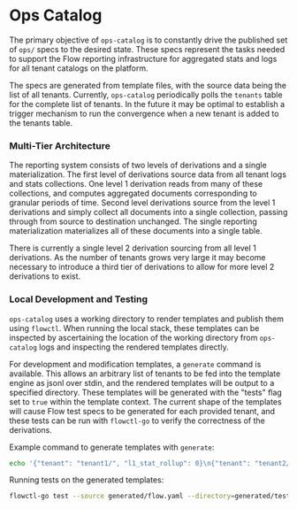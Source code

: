 # Ops Catalog

The primary objective of `ops-catalog` is to constantly drive the published set of `ops/` specs to
the desired state. These specs represent the tasks needed to support the Flow reporting
infrastructure for aggregated stats and logs for all tenant catalogs on the platform.

The specs are generated from template files, with the source data being the list of all tenants.
Currently, `ops-catalog` periodically polls the `tenants` table for the complete list of tenants.
In the future it may be optimal to establish a trigger mechanism to run the convergence when a new
tenant is added to the tenants table.

### Multi-Tier Architecture

The reporting system consists of two levels of derivations and a single materialization. The first
level of derivations source data from all tenant logs and stats collections. One level 1 derivation
reads from many of these collections, and computes aggregated documents corresponding to granular
periods of time. Second level derivations source from the level 1 derivations and simply collect all
documents into a single collection, passing through from source to destination unchanged. The single
reporting materialization materializes all of these documents into a single table.

There is currently a single level 2 derivation sourcing from all level 1 derivations. As the number
of tenants grows very large it may become necessary to introduce a third tier of derivations to
allow for more level 2 derivations to exist.

### Local Development and Testing

`ops-catalog` uses a working directory to render templates and publish them using `flowctl`. When
running the local stack, these templates can be inspected by ascertaining the location of the
working directory from `ops-catalog` logs and inspecting the rendered templates directly.

For development and modification templates, a `generate` command is available. This allows an
arbitrary list of tenants to be fed into the template engine as jsonl over stdin, and the rendered
templates will be output to a specified directory. These templates will be generated with the
"tests" flag set to `true` within the template context. The current shape of the templates will
cause Flow test specs to be generated for each provided tenant, and these tests can be run with
`flowctl-go` to verify the correctness of the derivations.

Example command to generate templates with `generate`:
```bash
echo '{"tenant": "tenant1/", "l1_stat_rollup": 0}\n{"tenant": "tenant2/", "l1_stat_rollup": 0}\n{"tenant": "tenant3/", "l1_stat_rollup": 1}' | cargo run generate --output-dir generated
```

Running tests on the generated templates:
```bash
flowctl-go test --source generated/flow.yaml --directory=generated/test
```
